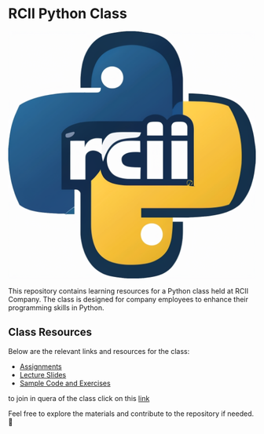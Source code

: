 # RCII Python Class

![class logo](/Logo.png)

This repository contains learning resources for a Python class held at RCII Company. The class is designed for company employees to enhance their programming skills in Python.

## Class Resources

Below are the relevant links and resources for the class:


- [Assignments](#)
- [Lecture Slides](/slides)
- [Sample Code and Exercises](#)

to join in quera of the class click on this [link](https://quera.org/course/add_to_course/course/19151/)

Feel free to explore the materials and contribute to the repository if needed.🤗

